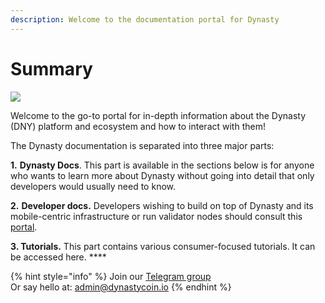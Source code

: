 ```yaml
---
description: Welcome to the documentation portal for Dynasty
---
```


# Summary

![](.gitbook/assets/docs\_1500x500.png)

Welcome to the go-to portal for in-depth information about the Dynasty (DNY) platform and ecosystem and how to interact with them!

The Dynasty documentation is separated into three major parts:

**1.** **Dynasty Docs**. This part is available in the sections below is for anyone who wants to learn more about Dynasty without going into detail that only developers would usually need to know.

**2.** **Developer docs.** Developers wishing to build on top of Dynasty and its mobile-centric infrastructure or run validator nodes should consult this [portal](https://docs.dynastycoin.io/).

**3. Tutorials.** This part contains various consumer-focused tutorials. It can be accessed here. \*\*\*\*

{% hint style="info" %}
Join our [Telegram group](https://t.me/DYNASTY\_COIN)\
Or say hello at: admin@dynastycoin.io
{% endhint %}
